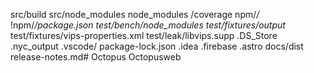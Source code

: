 src/build
src/node_modules
node_modules
/coverage
npm/*/*
!npm/*/package.json
test/bench/node_modules
test/fixtures/output*
test/fixtures/vips-properties.xml
test/leak/libvips.supp
.DS_Store
.nyc_output
.vscode/
package-lock.json
.idea
.firebase
.astro
docs/dist
release-notes.md# Octopus
Octopusweb
